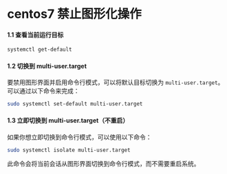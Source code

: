 # centos7 禁止图形化操作

#### 1.1 **查看当前运行目标**

```bash
systemctl get-default
```

#### 1.2 **切换到 multi-user.target**

要禁用图形界面并启用命令行模式，可以将默认目标切换为 `multi-user.target`。可以通过以下命令来完成：

```bash
sudo systemctl set-default multi-user.target
```

#### 1.3 **立即切换到 multi-user.target（不重启）**

如果你想立即切换到命令行模式，可以使用以下命令：

```bash
sudo systemctl isolate multi-user.target
```

此命令会将当前会话从图形界面切换到命令行模式，而不需要重启系统。